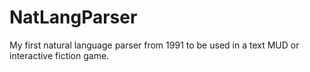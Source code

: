 # NatLangParser
My first natural language parser from 1991 to be used in a text MUD or interactive fiction game.
